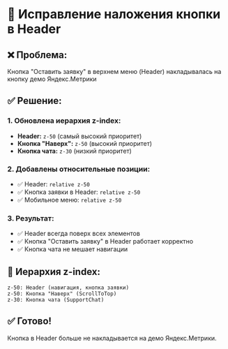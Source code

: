 # 🔧 Исправление наложения кнопки в Header

## ❌ Проблема:
Кнопка "Оставить заявку" в верхнем меню (Header) накладывалась на кнопку демо Яндекс.Метрики

## ✅ Решение:

### **1. Обновлена иерархия z-index:**
- **Header:** `z-50` (самый высокий приоритет)
- **Кнопка "Наверх":** `z-50` (высокий приоритет)
- **Кнопка чата:** `z-30` (низкий приоритет)

### **2. Добавлены относительные позиции:**
- ✅ Header: `relative z-50`
- ✅ Кнопка заявки в Header: `relative z-50`
- ✅ Мобильное меню: `relative z-50`

### **3. Результат:**
- ✅ Header всегда поверх всех элементов
- ✅ Кнопка "Оставить заявку" в Header работает корректно
- ✅ Кнопка чата не мешает навигации

## 📱 Иерархия z-index:

```
z-50: Header (навигация, кнопка заявки)
z-50: Кнопка "Наверх" (ScrollToTop)
z-30: Кнопка чата (SupportChat)
```

## ✅ Готово!
Кнопка в Header больше не накладывается на демо Яндекс.Метрики.
